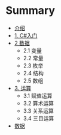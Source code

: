 # Summary

* [介绍](jie_shao.md)
* [1. C#入门](README.md)
* [2 数据](chapter1.md)
   * 2.1 变量
   * 2.2 常量
   * 2.3 枚举
   * 2.4 结构
   * 2.5 数组
* [3. 运算](hello_world.md)
   * 3.1 赋值运算
   * 3.2 算术运算
   * 3.3 关系运算
   * 3.4 三目运算
* [数据](shu_ju.md)

